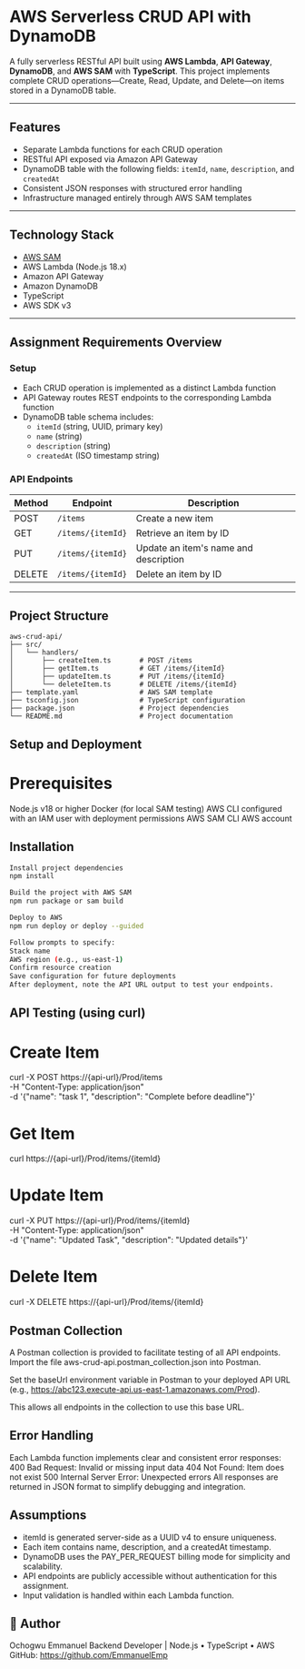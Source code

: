 # AWS Serverless CRUD API with DynamoDB

A fully serverless RESTful API built using **AWS Lambda**, **API Gateway**, **DynamoDB**, and **AWS SAM** with **TypeScript**. This project implements complete CRUD operations—Create, Read, Update, and Delete—on items stored in a DynamoDB table.

---

## **Features**

- Separate Lambda functions for each CRUD operation  
- RESTful API exposed via Amazon API Gateway  
- DynamoDB table with the following fields: `itemId`, `name`, `description`, and `createdAt`  
- Consistent JSON responses with structured error handling  
- Infrastructure managed entirely through AWS SAM templates  

---

## **Technology Stack**

- [AWS SAM](https://docs.aws.amazon.com/serverless-application-model/latest/developerguide/what-is-sam.html)  
- AWS Lambda (Node.js 18.x)  
- Amazon API Gateway  
- Amazon DynamoDB  
- TypeScript  
- AWS SDK v3  

---

## **Assignment Requirements Overview**

### **Setup**

- Each CRUD operation is implemented as a distinct Lambda function  
- API Gateway routes REST endpoints to the corresponding Lambda function  
- DynamoDB table schema includes:  
  - `itemId` (string, UUID, primary key)  
  - `name` (string)  
  - `description` (string)  
  - `createdAt` (ISO timestamp string)  

### **API Endpoints**

| Method | Endpoint              | Description                  |
|--------|-----------------------|------------------------------|
| POST   | `/items`              | Create a new item            |
| GET    | `/items/{itemId}`     | Retrieve an item by ID       |
| PUT    | `/items/{itemId}`     | Update an item's name and description |
| DELETE | `/items/{itemId}`     | Delete an item by ID         |

---

## **Project Structure**

```plaintext
aws-crud-api/
├── src/
│   └── handlers/
│       ├── createItem.ts       # POST /items
│       ├── getItem.ts          # GET /items/{itemId}
│       ├── updateItem.ts       # PUT /items/{itemId}
│       └── deleteItem.ts       # DELETE /items/{itemId}
├── template.yaml               # AWS SAM template
├── tsconfig.json               # TypeScript configuration
├── package.json                # Project dependencies
└── README.md                   # Project documentation

```

## Setup and Deployment

# Prerequisites
Node.js v18 or higher
Docker (for local SAM testing)
AWS CLI configured with an IAM user with deployment permissions
AWS SAM CLI
AWS account

## Installation
```bash
Install project dependencies
npm install

Build the project with AWS SAM
npm run package or sam build

Deploy to AWS
npm run deploy or deploy --guided

Follow prompts to specify:
Stack name
AWS region (e.g., us-east-1)
Confirm resource creation
Save configuration for future deployments
After deployment, note the API URL output to test your endpoints.
```

## API Testing (using curl)

# Create Item
curl -X POST https://{api-url}/Prod/items \
  -H "Content-Type: application/json" \
  -d '{"name": "task 1", "description": "Complete before deadline"}'

# Get Item
curl https://{api-url}/Prod/items/{itemId}

# Update Item
curl -X PUT https://{api-url}/Prod/items/{itemId} \
  -H "Content-Type: application/json" \
  -d '{"name": "Updated Task", "description": "Updated details"}'

# Delete Item
curl -X DELETE https://{api-url}/Prod/items/{itemId}

## Postman Collection
A Postman collection is provided to facilitate testing of all API endpoints. Import the file aws-crud-api.postman_collection.json into Postman.

Set the baseUrl environment variable in Postman to your deployed API URL (e.g., https://abc123.execute-api.us-east-1.amazonaws.com/Prod).

This allows all endpoints in the collection to use this base URL.

## Error Handling
Each Lambda function implements clear and consistent error responses:
400 Bad Request: Invalid or missing input data
404 Not Found: Item does not exist
500 Internal Server Error: Unexpected errors
All responses are returned in JSON format to simplify debugging and integration.

## Assumptions
- itemId is generated server-side as a UUID v4 to ensure uniqueness.
- Each item contains name, description, and a createdAt timestamp.
- DynamoDB uses the PAY_PER_REQUEST billing mode for simplicity and scalability.
- API endpoints are publicly accessible without authentication for this assignment.
- Input validation is handled within each Lambda function.

## 👤 Author
Ochogwu Emmanuel
Backend Developer | Node.js • TypeScript • AWS
GitHub: https://github.com/EmmanuelEmp